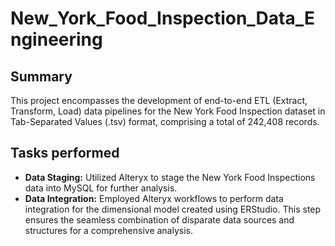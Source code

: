 # New_York_Food_Inspection_Data_Engineering

## Summary
This project encompasses the development of end-to-end ETL (Extract, Transform, Load) data pipelines for the New York Food Inspection dataset in Tab-Separated Values (.tsv) format, comprising a total of 242,408 records. 

## Tasks performed
- **Data Staging:** Utilized Alteryx to stage the New York Food Inspections data into MySQL for further analysis.
- **Data Integration:** Employed Alteryx workflows to perform data integration for the dimensional model created using ERStudio. This step ensures the seamless combination of disparate data sources and structures for a comprehensive analysis.
